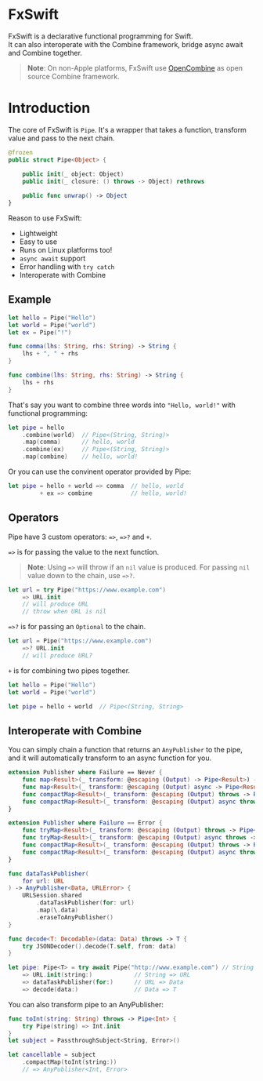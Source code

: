 # FxSwift

FxSwift is a declarative functional programming for Swift.  
It can also interoperate with the Combine framework, bridge async await and Combine together.

> **Note**: On non-Apple platforms, FxSwift use [OpenCombine](https://github.com/OpenCombine/OpenCombine) as open source Combine framework.

# Introduction

The core of FxSwift is `Pipe`. It's a wrapper that takes a function, transform value and pass to the next chain.

```swift
@frozen
public struct Pipe<Object> {

    public init(_ object: Object)
    public init(_ closure: () throws -> Object) rethrows
    
    public func unwrap() -> Object
}
```

Reason to use FxSwift:

- Lightweight
- Easy to use
- Runs on Linux platforms too!
- `async await` support
- Error handling with `try catch`
- Interoperate with Combine

## Example

```swift
let hello = Pipe("Hello")
let world = Pipe("world")
let ex = Pipe("!")

func comma(lhs: String, rhs: String) -> String {
    lhs + ", " + rhs
}

func combine(lhs: String, rhs: String) -> String {
    lhs + rhs
}
```
That's say you want to combine three words into `"Hello, world!"` with functional programming:

```swift
let pipe = hello
    .combine(world)  // Pipe<(String, String)>
    .map(comma)      // hello, world
    .combine(ex)     // Pipe<(String, String)>
    .map(combine)    // hello, world!
```

Or you can use the convinent operator provided by Pipe:

```swift
let pipe = hello + world => comma  // hello, world
         + ex => combine           // hello, world!
```

## Operators

Pipe have 3 custom operators: `=>`, `=>?` and `+`.

`=>` is for passing the value to the next function.

> **Note**: Using `=>` will throw if an `nil` value is produced. For passing `nil` value down to the chain, use `=>?`.

```swift
let url = try Pipe("https://www.example.com")
    => URL.init
    // will produce URL
    // throw when URL is nil
```

`=>?` is for passing an `Optional` to the chain.

```swift
let url = Pipe("https://www.example.com")
    =>? URL.init
    // will produce URL?
```

`+` is for combining two pipes together.

```swift
let hello = Pipe("Hello")
let world = Pipe("world")

let pipe = hello + world  // Pipe<(String, String>
```

## Interoperate with Combine

You can simply chain a function that returns an `AnyPublisher` to the pipe, and it will automatically transform to an async function for you.

```swift
extension Publisher where Failure == Never {
    func map<Result>(_ transform: @escaping (Output) -> Pipe<Result>) -> AnyPublisher<Result, Never>
    func map<Result>(_ transform: @escaping (Output) async -> Pipe<Result>) -> AnyPublisher<Result, Never>
    func compactMap<Result>(_ transform: @escaping (Output) throws -> Pipe<Result>) -> AnyPublisher<Result, Never>
    func compactMap<Result>(_ transform: @escaping (Output) async throws -> Pipe<Result>) -> AnyPublisher<Result, Never>
}

extension Publisher where Failure == Error {
    func tryMap<Result>(_ transform: @escaping (Output) throws -> Pipe<Result>) -> AnyPublisher<Result, Error>
    func tryMap<Result>(_ transform: @escaping (Output) async throws -> Pipe<Result>) -> AnyPublisher<Result, Error>
    func compactMap<Result>(_ transform: @escaping (Output) throws -> Pipe<Result>) -> AnyPublisher<Result, Error>
    func compactMap<Result>(_ transform: @escaping (Output) async throws -> Pipe<Result>) -> AnyPublisher<Result, Error>
}
```

```swift
func dataTaskPublisher(
    for url: URL
) -> AnyPublisher<Data, URLError> {
    URLSession.shared
        .dataTaskPublisher(for: url)
        .map(\.data)
        .eraseToAnyPublisher()
}

func decode<T: Decodable>(data: Data) throws -> T {
    try JSONDecoder().decode(T.self, from: data)
}

let pipe: Pipe<T> = try await Pipe("http://www.example.com") // String
    => URL.init(string:)            // String => URL
    => dataTaskPublisher(for:)      // URL => Data
    => decode(data:)                // Data => T
```

You can also transform pipe to an AnyPublisher:

```swift
func toInt(string: String) throws -> Pipe<Int> {
    try Pipe(string) => Int.init
}
let subject = PassthroughSubject<String, Error>()

let cancellable = subject
    .compactMap(toInt(string:))
    // => AnyPublisher<Int, Error>
```
